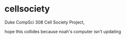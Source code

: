 # cellsociety 

Duke CompSci 308 Cell Society Project, 

hope this collides because noah's computer isn't updating